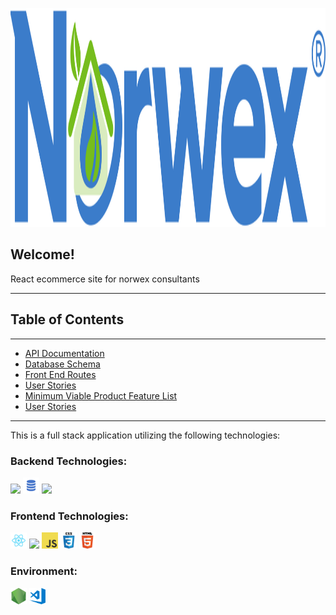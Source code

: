 <p align=center>
<img src="./frontend/public/../static/images/Norwex_Logo.png" width=600px height=350px/>
</p>

## Welcome!
React ecommerce site for norwex consultants

---
## **Table of Contents**
---

* [API Documentation](./notes/wiki/RocktheCradle_RTR_Clone.wiki/API-Documentation.md)
* [Database Schema](./notes/wiki/RocktheCradle_RTR_Clone.wiki/Database-Schema.md)
* [Front End Routes](./notes/wiki/RocktheCradle_RTR_Clone.wiki/Front-End-Routes.md)
* [User Stories](./notes/wiki/RocktheCradle_RTR_Clone.wiki/User-Stories.md)
* [Minimum Viable Product Feature List](./notes/wiki/RocktheCradle_RTR_Clone.wiki/Minimum-Viable-Product-Feature-List.md)
* [User Stories](./notes/wiki/RocktheCradle_RTR_Clone.wiki/User-Stories.md)
---
This is a full stack application utilizing the following technologies: 
### Backend Technologies:
<img src="https://img.icons8.com/color/48/000000/postgreesql.png" width="26px" > 
<img src="https://raw.githubusercontent.com/github/explore/80688e429a7d4ef2fca1e82350fe8e3517d3494d/topics/sql/sql.png" width="26px">
<img src="https://external-content.duckduckgo.com/iu/?u=https%3A%2F%2Fcamo.githubusercontent.com%2Ffc61dcbdb7a6e49d3adecc12194b24ab20dfa25b%2F68747470733a2f2f692e636c6f756475702e636f6d2f7a6659366c4c376546612d3330303078333030302e706e67&f=1&nofb=1" width="80px">

### Frontend Technologies:
<img src="https://raw.githubusercontent.com/github/explore/80688e429a7d4ef2fca1e82350fe8e3517d3494d/topics/react/react.png" width="26"> 
<img src="https://img.icons8.com/color/48/000000/redux.png" width="26px"/> 
<img src="https://raw.githubusercontent.com/github/explore/80688e429a7d4ef2fca1e82350fe8e3517d3494d/topics/javascript/javascript.png" width="26"> 
<img src="https://raw.githubusercontent.com/github/explore/80688e429a7d4ef2fca1e82350fe8e3517d3494d/topics/css/css.png" width="26px"> 
<img src="https://raw.githubusercontent.com/github/explore/80688e429a7d4ef2fca1e82350fe8e3517d3494d/topics/html/html.png" width="26px">
 
### Environment:
<img src="https://raw.githubusercontent.com/github/explore/80688e429a7d4ef2fca1e82350fe8e3517d3494d/topics/nodejs/nodejs.png" width="26"> 
<img src="https://raw.githubusercontent.com/github/explore/80688e429a7d4ef2fca1e82350fe8e3517d3494d/topics/visual-studio-code/visual-studio-code.png" width="26px">
